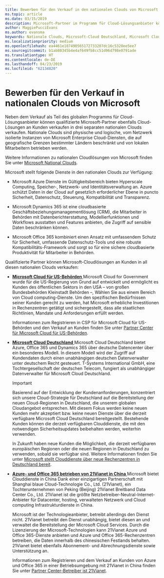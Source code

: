 ```yaml
---
title: Bewerben für den Verkauf in den nationalen Clouds von Microsoft | Partner Center
ms.topic: article
ms.date: 03/15/2019
description: Microsoft-Partner im Programm für Cloud-Lösungsanbieter können an Kunden verkaufen, die in unterstützten nationalen Clouds registriert sind.
author: MaggiePucciEvans
ms.author: evansma
keywords: Nationale Clouds, Microsoft-Cloud Deutschland, Microsoft Cloud for US Government, 21Vianet, Microsoft Cloud China
ms.localizationpriority: medium
ms.openlocfilehash: ea4461e187490565172733207dc16c5328ee5ee7
ms.sourcegitcommit: b1ab80345b4e4af649fb8cc51d96d798e0791ade
ms.translationtype: HT
ms.contentlocale: de-DE
ms.lasthandoff: 04/23/2019
ms.locfileid: "62134820"
---
```

# <a name="apply-to-sell-in-microsoft-national-clouds"></a>Bewerben für den Verkauf in nationalen Clouds von Microsoft

Neben dem Verkauf als Teil des globalen Programms für Cloud-Lösungsanbieter können qualifizierte Microsoft-Partner ebenfalls Cloud-Lösungen an Kunden verkaufen in drei separaten nationalen Clouds verkaufen. Nationale Clouds sind physische und logische, vom Netzwerk isolierte Instanzen von Microsoft Enterprise Cloud-Diensten, die auf geografische Grenzen bestimmter Ländern beschränkt und von lokalen Mitarbeitern betrieben werden. 

Weitere Informationen zu nationalen Cloudlösungen von Microsoft finden Sie unter [Microsoft National Clouds](https://www.microsoft.com/trustcenter/cloudservices/nationalcloud).

Microsoft stellt folgende Dienste in den nationalen Clouds zur Verfügung:

-   Microsoft Azure Dienste im Gültigkeitsbereich bieten Hyperscale Computing, Speicher-, Netzwerk- und Identitätsverwaltung an. Azure schützt Daten in der Cloud auf gesetzlich erforderlicher Ebene in puncto Sicherheit, Datenschutz, Steuerung, Kompatibilität und Transparenz.

-   Microsoft Dynamics 365 ist eine cloudbasierte Geschäftsbeziehungsmanagementlösung (CRM), die Mitarbeiter in Behörden mit Datenberichterstattung, Modellierfunktionen und Workflows ausstatten und Features anbieten, die Zugriff auf sensible Daten beschränken können.

-   Microsoft Office 365 kombiniert einen Ansatz mit umfassendem Schutz für Sicherheit, umfassende Datenschutz-Tools und eine robuste Kompatibilitäts-Framework und sorgt so für eine sichere cloudbasierte Produktivität für Mitarbeiter in Behörden.

Qualifizierte Partner können Microsoft-Cloudlösungen an Kunden in all diesen nationalen Clouds verkaufen:

-   [**Microsoft Cloud für US-Behörden** ](https://www.microsoft.com/trustcenter/cloudservices/nationalcloud#Microsoft_Cloud_for_US) Microsoft Cloud for Government wurde für die US-Regierung von Grund auf entwickelt und ermöglicht es Kunden des öffentlichen Sektors in den USA – von großen Bundesbehörden Kleinstadt Behörden –, Wählen Sie aus einem Bereich von Cloud computing-Dienste. Um den spezifischen Bedürfnissen seiner Kunden gerecht zu werden, hat Microsoft erhebliche Investitionen in Rechenzentren getätigt und sichergestellt, dass alle staatlichen Richtlinien, Mandate und Anforderungen erfüllt werden. 

    Informationen zum Registrieren in CSP für Microsoft Cloud für US-Behörden und den Verkauf an Kunden finden Sie unter [Partner Center für Microsoft Cloud für US-Behörden](partner-center-for-microsoft-us-govt-cloud.md).

-   [**Microsoft Cloud Deutschland** ](https://www.microsoft.com/trustcenter/cloudservices/nationalcloud#Microsoft_Cloud_Germany) Microsoft Cloud Deutschland bietet Azure, Office 365 und Dynamics 365 über deutsche Datencenter über ein besonderes Modell. In diesem Modell wird der Zugriff auf Kundendaten durch einen unabhängigen deutschen Datenverwalter unter deutschem Recht gesteuert. T-Systems International GmbH, eine Tochtergesellschaft der deutschen Telecom, fungiert als unabhängiger Datenverwalter für Microsoft Cloud Deutschland. 

    > [!IMPORTANT]  
    > Basierend auf der Entwicklung der Kundenanforderungen, konzentriert sich unsere Cloud-Strategie für Deutschland auf die Bereitstellung der neuen Cloud-Regionen in Deutschland, die unserem globalen Cloudangebot entsprechen. Mit diesem Fokus werden keine neuen Kunden mehr akzeptiert bzw. keine neuen Dienste über die derzeit verfügbare Microsoft Cloud Deutschland bereitgestellt. Bestehende Kunden können die derzeit verfügbaren Clouddienste, die mit den notwendigen Sicherheitsupdates beibehalten werden, weiterhin verwenden.
    >  
    > In Zukunft haben neue Kunden die Möglichkeit, die derzeit verfügbaren europäischen Regionen oder die neuen Regionen in Deutschland zu verwenden, sobald sie verfügbar sind. Weitere Informationen finden Sie unter [Microsoft stellt Clouddienste über neue Rechenzentren in Deutschland bereit](https://news.microsoft.com/europe/2018/08/31/microsoft-to-deliver-cloud-services-from-new-datacentres-in-germany-in-2019-to-meet-evolving-customer-needs/).

    
-   [**Azure- und Office 365 betrieben von 21Vianet in China** ](https://www.microsoft.com/trustcenter/cloudservices/nationalcloud#Microsoft_Cloud_for_China) Microsoft bietet Clouddienste in China Dank einer einzigartigen Partnerschaft mit Shanghai blaue Cloud-Technologie Co., Ltd. (21Vianet), ein Tochterunternehmen von Peking (Beijing) 21Vianet Breitband Data Center Co., Ltd. 21Vianet ist die größte Netzbetreiber-Neutral-Internet-Anbieter für Datacenter, hosting, verwalteten Netzwerk und Cloud computing Infrastrukturdienste in China. 

    Microsoft ist der Technologieanbieter, betreibt allerdings den Dienst nicht. 21Vianet betreibt den Dienst unabhängig, bietet diesen an und verwaltet die Bereitstellung der Microsoft Cloud Services. Durch die Lizenzierung der Microsoft-Technologien kann 21Vianet Azure und Office 365-Dienste anbieten und Azure und Office 365-Rechenzentren betreiben, die Daten innerhalb des chinesischen Festlands behalten. 21Vianet bietet ebenfalls Abonnement- und Abrechnungsdienste sowie Unterstützung an.

    Informationen zum Registrieren und dem Verkauf an Kunden von Azure und Office 365 in einer Betriebsumgebung mit 21Vianet in China finden Sie unter [Partner Center-Betreiber ist 21Vianet](https://msdn.microsoft.com/partner-china/index). 